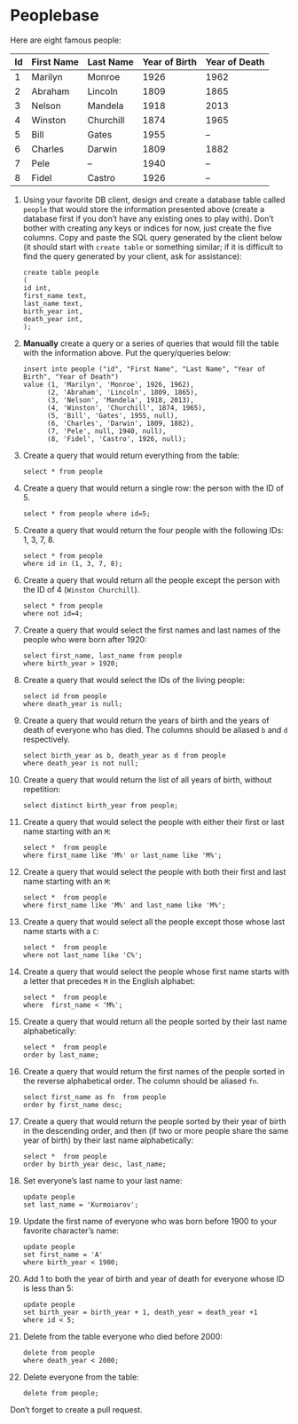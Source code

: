 # Peoplebase

Here are eight famous people: 

| Id | First Name | Last Name | Year of Birth | Year of Death |
|----|------------|-----------|---------------|---------------|
| 1  | Marilyn    | Monroe    | 1926          | 1962          |
| 2  | Abraham    | Lincoln   | 1809          | 1865          |
| 3  | Nelson     | Mandela   | 1918          | 2013          |
| 4  | Winston    | Churchill | 1874          | 1965          |
| 5  | Bill       | Gates     | 1955          | –             |
| 6  | Charles    | Darwin    | 1809          | 1882          |
| 7  | Pele       | –         | 1940          | –             |
| 8  | Fidel      | Castro    | 1926          | –             |

1. Using your favorite DB client, design and create a database table called `people` that would store the information presented above (create a database first if you don’t have any existing ones to play with). Don’t bother with creating any keys or indices for now, just create the five columns. Copy and paste the SQL query generated by the client below (it should start with `create table` or something similar; if it is difficult to find the query generated by your client, ask for assistance):

    ```postgresql
    create table people
    (
	id int,
	first_name text,
	last_name text,
	birth_year int,
	death_year int,
    );
    ```

2. **Manually** create a query or a series of queries that would fill the table with the information above. Put the query/queries below:

    ```postgresql
    insert into people ("id", "First Name", "Last Name", "Year of Birth", "Year of Death")
    value (1, 'Marilyn', 'Monroe', 1926, 1962),
    	  (2, 'Abraham', 'Lincoln', 1809, 1865),
    	  (3, 'Nelson', 'Mandela', 1918, 2013),
    	  (4, 'Winston', 'Churchill', 1874, 1965),
    	  (5, 'Bill', 'Gates', 1955, null),
    	  (6, 'Charles', 'Darwin', 1809, 1882),
    	  (7, 'Pele', null, 1940, null),
    	  (8, 'Fidel', 'Castro', 1926, null);
    ```

3. Create a query that would return everything from the table:

    ```postgresql
    select * from people
    ```
    
4. Create a query that would return a single row: the person with the ID of 5.

    ```postgresql
    select * from people where id=5;
    ```

5. Create a query that would return the four people with the following IDs: 1, 3, 7, 8.

    ```postgresql
    select * from people
    where id in (1, 3, 7, 8);
    ```

6. Create a query that would return all the people except the person with the ID of 4 (`Winston Churchill`).

    ```postgresql
    select * from people
    where not id=4;
    ```

7. Create a query that would select the first names and last names of the people who were born after 1920:

    ```postgresql
    select first_name, last_name from people
    where birth_year > 1920;
    ```
    
8. Create a query that would select the IDs of the living people:

    ```postgresql
    select id from people
    where death_year is null;
    ```
    
9. Create a query that would return the years of birth and the years of death of everyone who has died. The columns should be aliased `b` and `d` respectively.

    ```postgresql
    select birth_year as b, death_year as d from people
    where death_year is not null;
    ```
    
10. Create a query that would return the list of all years of birth, without repetition:

    ```postgresql
    select distinct birth_year from people;
    ```

11. Create a query that would select the people with either their first or last name starting with an `M`:

    ```postgresql
    select *  from people
    where first_name like 'M%' or last_name like 'M%';
    ```

12. Create a query that would select the people with both their first and last name starting with an `M`:

    ```postgresql
    select *  from people
    where first_name like 'M%' and last_name like 'M%';
    ```
    
13. Create a query that would select all the people except those whose last name starts with a `C`:

    ```postgresql
    select *  from people
    where not last_name like 'C%';
    ```
    
14. Create a query that would select the people whose first name starts with a letter that precedes `M` in the English alphabet:

    ```postgresql
    select *  from people
    where  first_name < 'M%';
    ```
    
15. Create a query that would return all the people sorted by their last name alphabetically:

    ```postgresql
    select *  from people
    order by last_name;
    ```

16. Create a query that would return the first names of the people sorted in the reverse alphabetical order. The column should be aliased `fn`.

    ```postgresql
    select first_name as fn  from people
    order by first_name desc;
    ```

17. Create a query that would return the people sorted by their year of birth in the descending order, and then (if two or more people share the same year of birth) by their last name alphabetically:

    ```postgresql
    select *  from people
    order by birth_year desc, last_name;
    ```
    
18. Set everyone’s last name to your last name:

    ```postgresql
    update people
    set last_name = 'Kurmoiarov';
    ```
    
19. Update the first name of everyone who was born before 1900 to your favorite character’s name:

    ```postgresql
    update people
    set first_name = 'A'
    where birth_year < 1900;
    ```
    
20. Add 1 to both the year of birth and year of death for everyone whose ID is less than 5:

    ```postgresql
    update people
    set birth_year = birth_year + 1, death_year = death_year +1
    where id < 5;
    ```

21. Delete from the table everyone who died before 2000:

    ```postgresql
    delete from people
    where death_year < 2000;
    ```

22. Delete everyone from the table:

    ```postgresql
    delete from people;
    ```
    
Don’t forget to create a pull request.
